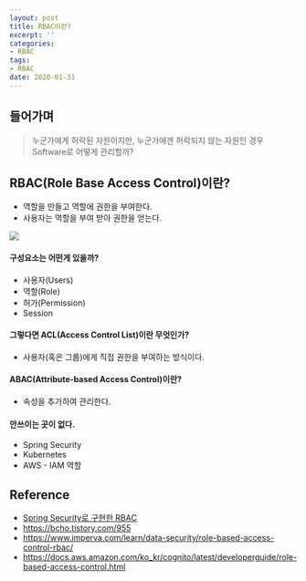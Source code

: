 ```yaml
---
layout: post
title: RBAC이란?
excerpt: ''
categories:
- RBAC
tags:
- RBAC
date: 2020-01-31
---
```

## 들어가며
> 누군가에게 허락된 자원이지만, 누군가에겐 허락되지 않는 자원인 경우 Software로 어떻게 관리할까?

## RBAC(Role Base Access Control)이란?
- 역할을 만들고 역할에 권한을 부여한다.
- 사용자는 역할을 부여 받아 권한을 얻는다.

![](/assets/posts/img/2020-01-31-16-57-13.png)

#### 구성요소는 어떤게 있을까?
- 사용자(Users)
- 역할(Role)
- 허가(Permission)
- Session

#### 그렇다면 ACL(Access Control List)이란 무엇인가?
- 사용자(혹은 그룹)에게 직접 권한을 부여하는 방식이다.

#### ABAC(Attribute-based Access Control)이란?
- 속성을 추가하여 관리한다.

#### 안쓰이는 곳이 없다.
- Spring Security
- Kubernetes
- AWS - IAM 역할

## Reference
- [Spring Security로 구현한 RBAC](https://github.com/MasatoshiTada/rbac-example-springsecurity)
- <https://bcho.tistory.com/955>
- <https://www.imperva.com/learn/data-security/role-based-access-control-rbac/>
- <https://docs.aws.amazon.com/ko_kr/cognito/latest/developerguide/role-based-access-control.html>